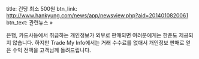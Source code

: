 title: 건당 최소 500원
btn_link: http://www.hankyung.com/news/app/newsview.php?aid=2014010820061
btn_text: 관련뉴스 »

은행, 카드사등에서 취급하는 개인정보가 외부로 판매되면 
여러분에게는 한푼도 제공되지 않습니다. 
하지만 Trade My Info에서는 거래 수수료를 없애서 
개인정보 판매로 얻은 수익 전액을 고객님께 돌려드립니다.